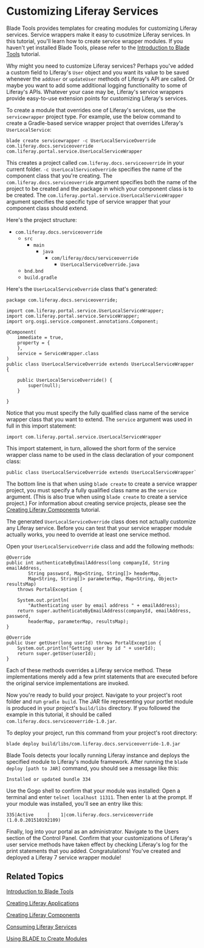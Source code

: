 # Customizing Liferay Services [](id=customizing-liferay-services)

Blade Tools provides templates for creating modules for customizing Liferay
services. Service wrappers make it easy to cusotmize Liferay services. In
this tutorial, you'll learn how to create service wrapper modules. If you
haven't yet installed Blade Tools, please refer to the
[Introduction to Blade Tools](/develop/tutorials/-/knowledge_base/7-0/introduction-to-blade-tools) tutorial.

Why might you need to customize Liferay services? Perhaps you've added a custom
field to Liferay's `User` object and you want its value to be saved whenever the
`addUser` or `updateUser` methods of Liferay's API are called. Or maybe you
want to add some additional logging functionality to some of Liferay's APIs.
Whatever your case may be, Liferay's service wrappers provide easy-to-use
extension points for customizing Liferay's services.

To create a module that overrides one of Liferay's services, use the
`servicewrapper` project type. For example, use the below command to create a
Gradle-based service wrapper project that overrides Liferay's
`UserLocalService`: 

    blade create servicewrapper -c UserLocalServiceOverride com.liferay.docs.serviceoverride com.liferay.portal.service.UserLocalServiceWrapper

This creates a project called `com.liferay.docs.serviceoverride` in your current
folder. `-c UserLocalServiceOverride` specifies the name of the component class
that you're creating. The `com.liferay.docs.serviceoverride` argument specifies
both the name of the project to be created and the package in which your
component class is to be created. The
`com.liferay.portal.service.UserLocalServiceWrapper` argument specifies the
specific type of service wrapper that your component class should extend. 

Here's the project structure: 

- `com.liferay.docs.serviceoverride`
    - `src`
        - `main`
            - `java`
                - `com/liferay/docs/serviceoverride`
                    - `UserLocalServiceOverride.java`
    - `bnd.bnd`
    - `build.gradle`

Here's the `UserLocalServiceOverride` class that's generated:

    package com.liferay.docs.serviceoverride;

    import com.liferay.portal.service.UserLocalServiceWrapper;
    import com.liferay.portal.service.ServiceWrapper;
    import org.osgi.service.component.annotations.Component;

    @Component(
        immediate = true,
        property = {
        },
        service = ServiceWrapper.class
    )
    public class UserLocalServiceOverride extends UserLocalServiceWrapper {

        public UserLocalServiceOverride() {
            super(null);
        }

    }

Notice that you must specify the fully qualified class name of the service
wrapper class that you want to extend. The `service` argument was used in full
in this import statement:

    import com.liferay.portal.service.UserLocalServiceWrapper

This import statement, in turn, allowed the short form of the service wrapper
class name to be used in the class declaration of your component class:

    public class UserLocalServiceOverride extends UserLocalServiceWrapper`

The bottom line is that when using `blade create` to create a service wrapper
project, you must specify a fully qualified class name as the `service`
argument. (This is also true when using `blade create` to create a service
project.) For information about creating service projects, please see the
[Creating Liferay Components](/develop/tutorials/-/knowledge_base/7-0/creating-liferay-components)
tutorial.

The generated `UserLocalServiceOverride` class does not actually customize any
Liferay service. Before you can test that your service wrapper module actually
works, you need to override at least one service method.

Open your `UserLocalServiceOverride` class and add the following methods:

    @Override
    public int authenticateByEmailAddress(long companyId, String emailAddress,
            String password, Map<String, String[]> headerMap,
            Map<String, String[]> parameterMap, Map<String, Object> resultsMap)
        throws PortalException {

        System.out.println(
            "Authenticating user by email address " + emailAddress);
        return super.authenticateByEmailAddress(companyId, emailAddress, password,
            headerMap, parameterMap, resultsMap);
    }

    @Override
    public User getUser(long userId) throws PortalException {
        System.out.println("Getting user by id " + userId);
        return super.getUser(userId);
    }

Each of these methods overrides a Liferay service method. These implementations
merely add a few print statements that are executed before the original service
implementations are invoked.

Now you're ready to build your project. Navigate to your project's root folder
and run `gradle build`. The JAR file representing your portlet module is
produced in your project's `build/libs` directory. If you followed the example
in this tutorial, it should be called
`com.liferay.docs.serviceoverride-1.0.jar`.

To deploy your project, run this command from your project's root directory:

    blade deploy build/libs/com.liferay.docs.serviceoverride-1.0.jar

Blade Tools detects your locally running Liferay instance and deploys the
specified module to Liferay's module framework. After running the `blade deploy
[path to JAR]` command, you should see a message like this:

    Installed or updated bundle 334

Use the Gogo shell to confirm that your module was installed: Open a terminal
and enter `telnet localhost 11311`. Then enter `lb` at the prompt. If your
module was installed, you'll see an entry like this:

    335|Active     |    1|com.liferay.docs.serviceoverride (1.0.0.201510192109)

Finally, log into your portal as an administrator. Navigate to the Users section
of the Control Panel. Confirm that your customizations of Liferay's user service
methods have taken effect by checking Liferay's log for the print statements
that you added. Congratulations! You've created and deployed a Liferay 7 service
wrapper module!

## Related Topics [](id=related-topics)

[Introduction to Blade Tools](/develop/tutorials/-/knowledge_base/7-0/introduction-to-blade-tools)

[Creating Liferay Applications](/develop/tutorials/-/knowledge_base/7-0/creating-liferay-applications)

[Creating Liferay Components](/develop/tutorials/-/knowledge_base/7-0/creating-liferay-components)

[Consuming Liferay Services](/develop/tutorials/-/knowledge_base/7-0/consuming-liferay-services)

[Using BLADE to Create Modules](/develop/tutorials/-/knowledge_base/7-0/using-blade-to-create-modules)

